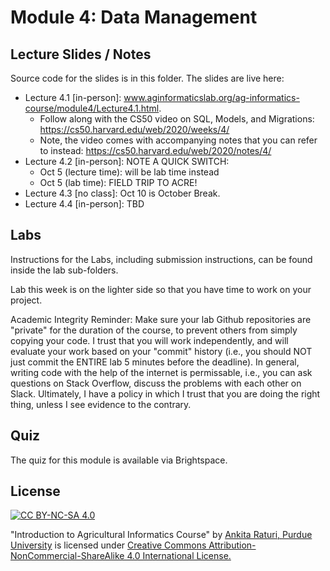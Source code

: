 # Module 4: Data Management

## Lecture Slides / Notes

Source code for the slides is in this folder. The slides are live here:

 <!-- - Introduction to Django: https://cs50.harvard.edu/web/2020/weeks/3/. This tutorial covers some of the things we will do in this lab, plus a few extra things.  -->

- Lecture 4.1 [in-person]: www.aginformaticslab.org/ag-informatics-course/module4/Lecture4.1.html.
  - Follow along with the CS50 video on SQL, Models, and Migrations: https://cs50.harvard.edu/web/2020/weeks/4/
  - Note, the video comes with accompanying notes that you can refer to instead: https://cs50.harvard.edu/web/2020/notes/4/
- Lecture 4.2 [in-person]: NOTE A QUICK SWITCH:
  - Oct 5 (lecture time): will be lab time instead
  - Oct 5 (lab time): FIELD TRIP TO ACRE!
- Lecture 4.3 [no class]: Oct 10 is October Break.
- Lecture 4.4 [in-person]: TBD

<!-- - watch this video to learn more about how a research farm in the UK, Rothamstead Research uses a range of tools, from github to FarmOS to manage their agricultural research proejcts and data: https://www.youtube.com/watch?v=pa32Ll3DPj8 -->

## Labs

Instructions for the Labs, including submission instructions, can be found inside the lab sub-folders.

Lab this week is on the lighter side so that you have time to work on your project.

Academic Integrity Reminder: Make sure your lab Github repositories are "private" for the duration of the course, to prevent others from simply copying your code. I trust that you will work independently, and will evaluate your work based on your "commit" history (i.e., you should NOT just commit the ENTIRE lab 5 minutes before the deadline). In general, writing code with the help of the internet is permissable, i.e., you can ask questions on Stack Overflow, discuss the problems with each other on Slack. Ultimately, I have a policy in which I trust that you are doing the right thing, unless I see evidence to the contrary.

## Quiz

The quiz for this module is available via Brightspace.

## License

[![CC BY-NC-SA 4.0][cc-by-nc-sa-shield]][cc-by-nc-sa]

<!-- This work is licensed under a
[Creative Commons Attribution-NonCommercial-ShareAlike 4.0 International License][cc-by-nc-sa].

[![CC BY-NC-SA 4.0][cc-by-nc-sa-image]][cc-by-nc-sa] -->

[cc-by-nc-sa]: http://creativecommons.org/licenses/by-nc-sa/4.0/
[cc-by-nc-sa-image]: https://licensebuttons.net/l/by-nc-sa/4.0/88x31.png

[cc-by-nc-sa-shield]: https://img.shields.io/badge/License-CC%20BY--NC--SA%204.0-lightgrey.svg

"Introduction to Agricultural Informatics Course" by [Ankita Raturi, Purdue University](https://github.com/ag-informatics/ag-informatics-course) is licensed under [Creative Commons Attribution-NonCommercial-ShareAlike 4.0 International License.](http://creativecommons.org/licenses/by-nc-sa/4.0/)
